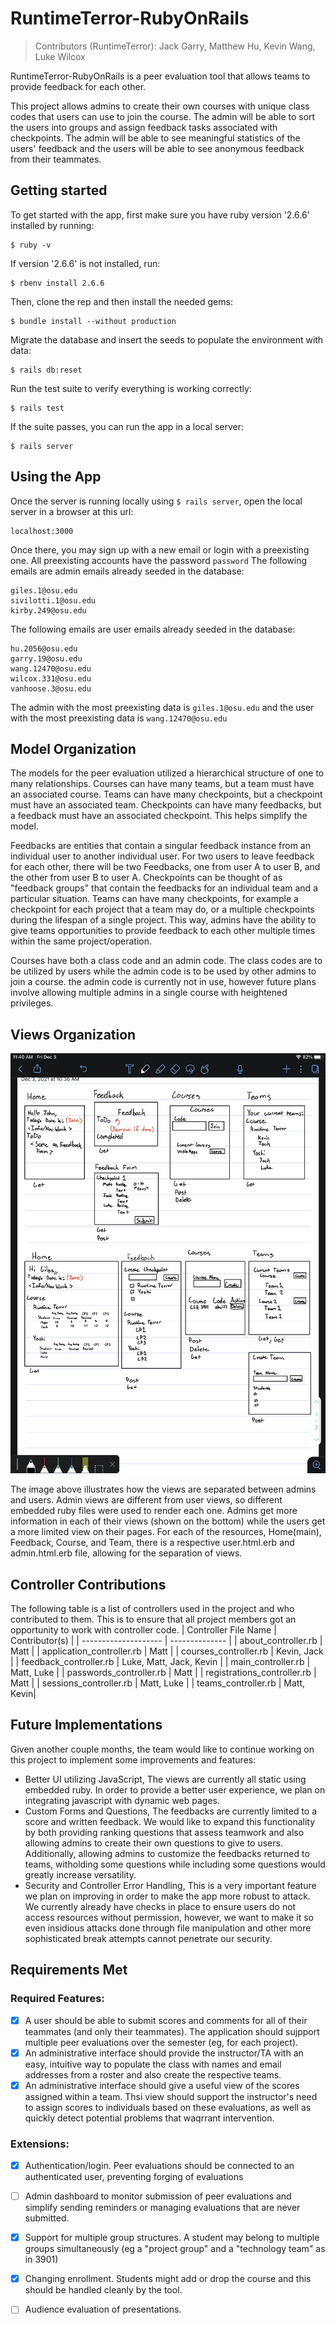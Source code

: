 # RuntimeTerror-RubyOnRails
> Contributors (RuntimeTerror): Jack Garry, Matthew Hu, Kevin Wang, Luke Wilcox

RuntimeTerror-RubyOnRails is a peer evaluation tool that allows teams to provide feedback for each other.

This project allows admins to create their own courses with unique class codes that users can use to join the course. The admin will be able to sort the users into groups and assign feedback tasks associated with checkpoints. The admin will be able to see meaningful statistics of the users' feedback and the users will be able to see anonymous feedback from their teammates.

## Getting started 
To get started with the app, first make sure you have ruby version '2.6.6' installed by running:
```
$ ruby -v
```
If version '2.6.6' is not installed, run:
```
$ rbenv install 2.6.6
```

Then, clone the rep and then install the needed gems:
```
$ bundle install --without production
```

Migrate the database and insert the seeds to populate the environment with data:
```
$ rails db:reset
```

Run the test suite to verify everything is working correctly:
```
$ rails test
```

If the suite passes, you can run the app in a local server:
```
$ rails server
```

## Using the App
Once the server is running locally using `$ rails server`, open the local server in a browser at this url:
```
localhost:3000
```

Once there, you may sign up with a new email or login with a preexisting one. All preexisting accounts have the password `password`
The following emails are admin emails already seeded in the database:
```
giles.1@osu.edu
sivilotti.1@osu.edu
kirby.249@osu.edu
```

The following emails are user emails already seeded in the database:
```
hu.2056@osu.edu
garry.19@osu.edu
wang.12470@osu.edu
wilcox.331@osu.edu
vanhoose.3@osu.edu
```

The admin with the most preexisting data is `giles.1@osu.edu` and the user with the most preexisting data is `wang.12470@osu.edu`

## Model Organization
The models for the peer evaluation utilized a hierarchical structure of one to many relationships. Courses can have many teams, but a team must have an associated course. Teams can have many checkpoints, but a checkpoint must have an associated team. Checkpoints can have many feedbacks, but a feedback must have an associated checkpoint. This helps simplify the model. 

Feedbacks are entities that contain a singular feedback instance from an individual user to another individual user. For two users to leave feedback for each other, there will be two Feedbacks, one from user A to user B, and the other from user B to user A. Checkpoints can be thought of as "feedback groups" that contain the feedbacks for an individual team and a particular situation. Teams can have many checkpoints, for example a checkpoint for each project that a team may do, or a multiple checkpoints during the lifespan of a single project. This way, admins have the ability to give teams opportunities to provide feedback to each other multiple times within the same project/operation. 

Courses have both a class code and an admin code. The class codes are to be utilized by users while the admin code is to be used by other admins to join a course. the admin code is currently not in use, however future plans involve allowing multiple admins in a single course with heightened privileges.

## Views Organization
![User Admin View Separation](https://github.com/cse3901-2021au-giles/RuntimeTerror-RubyOnRails/blob/main/viewSeparation_user-admin.png?raw=true)

The image above illustrates how the views are separated between admins and users. Admin views are different from user views, so different embedded ruby files were used to render each one. Admins get more information in each of their views (shown on the bottom) while the users get a more limited view on their pages. For each of the resources, Home(main), Feedback, Course, and Team, there is a respective user.html.erb and admin.html.erb file, allowing for the separation of views.

## Controller Contributions
The following table is a list of controllers used in the project and who contributed to them. This is to ensure that all project members got an opportunity to work with controller code.
| Controller File Name | Contributor(s) |
| -------------------- | -------------- |
| about_controller.rb | Matt |
| application_controller.rb | Matt |
| courses_controller.rb | Kevin, Jack |
| feedback_controller.rb | Luke, Matt, Jack, Kevin |
| main_controller.rb | Matt, Luke |
| passwords_controller.rb | Matt |
| registrations_controller.rb | Matt |
| sessions_controller.rb | Matt, Luke |
| teams_controller.rb | Matt, Kevin|

## Future Implementations
Given another couple months, the team would like to continue working on this project to implement some improvements and features:
- Better UI utilizing JavaScript,
  The views are currently all static using embedded ruby. In order to provide a better user experience, we plan on integrating javascript with dynamic web pages.
- Custom Forms and Questions,
  The feedbacks are currently limited to a score and written feedback. We would like to expand this functionality by both providing ranking questions that assess teamwork and also allowing admins to create their own questions to give to users. Additionally, allowing admins to customize the feedbacks returned to teams, witholding some questions while including some questions would greatly increase versatility.
- Security and Controller Error Handling,
  This is a very important feature we plan on improving in order to make the app more robust to attack. We currently already have checks in place to ensure users do not access resources without permission, however, we want to make it so even insidious attacks done through file manipulation and other more sophisticated break attempts cannot penetrate our security.

## Requirements Met
### Required Features:
- [x] A user should be able to submit scores and comments for all of their teammates (and only their teammates). The application should sujpport multiple peer evaluations over the semester (eg, for each project).
- [x] An administrative interface should provide the instructor/TA with an easy, intuitive way to populate the class with names and email addresses from a roster and also create the respective teams.
- [x] An administrative interface should give a useful view of the scores assigned within a team. Thsi view should support the instructor's need to assign scores to individuals based on these evaluations, as well as quickly detect potential problems that waqrrant intervention.

### Extensions:
- [x] Authentication/login. Peer evaluations should be connected to an authenticated user, preventing forging of evaluations
- [ ] Admin dashboard to monitor submission of peer evaluations and simplify sending reminders or managing evaluations that are never submitted.
- [x] Support for multiple group structures. A student may belong to multiple groups simultaneously (eg a "project group" and a "technology team" as in 3901)
- [x] Changing enrollment. Students might add or drop the course and this should be handled cleanly by the tool.
- [ ] Audience evaluation of presentations.




